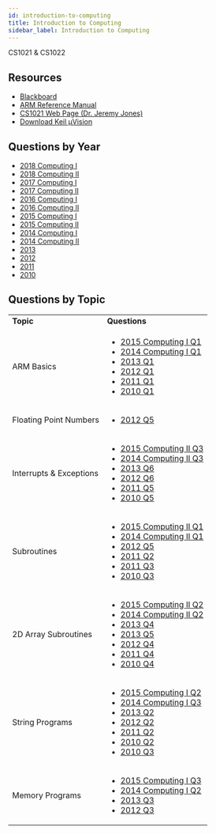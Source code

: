 ```yaml
---
id: introduction-to-computing
title: Introduction to Computing
sidebar_label: Introduction to Computing
---
```


CS1021 & CS1022

## Resources

* [Blackboard](https://mymodule.tcd.ie/)
* [ARM Reference Manual](https://www.scss.tcd.ie/~waldroj/3d1/arm_arm.pdf)
* [CS1021 Web Page (Dr. Jeremy Jones)](https://www.scss.tcd.ie/Jeremy.Jones/CS1021/CS1021.htm)
* [Download Keil µVision](https://www.keil.com/demo/eval/arm.htm)

## Questions by Year

-   [2018 Computing I](https://www.tcd.ie/academicregistry/exams/assets/local/past-papers2018/CS/CS1021-1.PDF)
-   [2018 Computing II](https://www.tcd.ie/academicregistry/exams/assets/local/past-papers2018/CS/CS1022-1.PDF)
-   [2017 Computing I](https://www.tcd.ie/academicregistry/exams/assets/local/past-papers2017/CS/CS1021-1.PDF)
-   [2017 Computing II](https://www.tcd.ie/academicregistry/exams/assets/local/past-papers2017/CS/CS1022-1.PDF)
-   [2016 Computing I](https://www.tcd.ie/academicregistry/exams/assets/local/past-papers2016/CS/CS1021-1.PDF)
-   [2016 Computing II](https://www.tcd.ie/academicregistry/exams/assets/local/past-papers2016/CS/CS1022-1.PDF)
-   [2015 Computing I](https://www.tcd.ie/academicregistry/exams/assets/local/past-papers2015/CS/CS1021-1.PDF)
-   [2015 Computing II](https://www.tcd.ie/academicregistry/exams/assets/local/past-papers2015/CS/CS1022-1.PDF)
-   [2014 Computing I](https://www.tcd.ie/academicregistry/exams/assets/local/past-papers2014/CS/CS10211.pdf)
-   [2014 Computing II](https://www.tcd.ie/academicregistry/exams/assets/local/past-papers2014/CS/CS10221.pdf)
-   [2013](https://www.tcd.ie/academicregistry/exams/assets/local/past-papers2013/CS/CS10211.pdf)
-   [2012](https://www.tcd.ie/Local/Exam_Papers/2012/XC/XCS10221.pdf)
-   [2011](https://www.tcd.ie/Local/Exam_Papers/2011/XC/XCS10221.pdf)
-   [2010](https://www.tcd.ie/Local/Exam_Papers/2010/XC/XCS10221.pdf)

## Questions by Topic
<table class="examQuestions" width="700px">
    <tr>
        <td><strong>Topic</strong></td>
        <td><strong>Questions</strong></td>
    </tr>
    <tr>
        <td>ARM Basics</td>
        <td>
    <ul class="questions">
        <li><a href="https://www.tcd.ie/academicregistry/exams/assets/local/past-papers2015/CS/CS1021-1.PDF#page=2">2015 Computing I Q1</a></li>
        <li><a href="https://www.tcd.ie/academicregistry/exams/assets/local/past-papers2014/CS/CS10211.pdf#page=2">2014 Computing I Q1</a></li>
        <li><a href="https://www.tcd.ie/academicregistry/exams/assets/local/past-papers2013/CS/CS10211.pdf#page=2">2013 Q1</a></li>
        <li><a href="https://www.tcd.ie/Local/Exam_Papers/2012/XC/XCS10221.pdf#page=2">2012 Q1</a></li>
        <li><a href="https://www.tcd.ie/Local/Exam_Papers/2011/XC/XCS10221.pdf#page=2">2011 Q1</a></li>
        <li><a href="https://www.tcd.ie/Local/Exam_Papers/2010/XC/XCS10221.pdf#page=2">2010 Q1</a></li>
    </ul>
        </td>
    </tr>
    <tr>
        <td>Floating Point Numbers</td>
        <td>
    <ul class="questions">
        <li><a href="https://www.tcd.ie/Local/Exam_Papers/2012/XC/XCS10221.pdf#page=7">2012 Q5</a></li>
    </ul>
        </td>
    </tr>
    <tr>
        <td>Interrupts &amp; Exceptions</td>
        <td>
    <ul class="questions">
        <li><a href="https://www.tcd.ie/academicregistry/exams/assets/local/past-papers2015/CS/CS1022-1.PDF#page=4">2015 Computing II Q3</a></li>
        <li><a href="https://www.tcd.ie/academicregistry/exams/assets/local/past-papers2014/CS/CS10221.pdf#page=7">2014 Computing II Q3</a></li>
        <li><a href="https://www.tcd.ie/academicregistry/exams/assets/local/past-papers2013/CS/CS10211.pdf#page=16">2013 Q6</a></li>
        <li><a href="https://www.tcd.ie/Local/Exam_Papers/2012/XC/XCS10221.pdf#page=8">2012 Q6</a></li>
        <li><a href="https://www.tcd.ie/Local/Exam_Papers/2011/XC/XCS10221.pdf#page=8">2011 Q5</a></li>
        <li><a href="https://www.tcd.ie/Local/Exam_Papers/2010/XC/XCS10221.pdf#page=8">2010 Q5</a></li>
    </ul>
        </td>
    </tr>
    <tr>
        <td>Subroutines</td>
        <td>
    <ul class="questions">
        <li><a href="https://www.tcd.ie/academicregistry/exams/assets/local/past-papers2015/CS/CS1022-1.PDF#page=2">2015 Computing II Q1</a></li>
        <li><a href="https://www.tcd.ie/academicregistry/exams/assets/local/past-papers2014/CS/CS10221.pdf#page=2">2014 Computing II Q1</a></li>
        <li><a href="https://www.tcd.ie/Local/Exam_Papers/2012/XC/XCS10221.pdf#page=7">2012 Q5</a></li>
        <li><a href="https://www.tcd.ie/Local/Exam_Papers/2011/XC/XCS10221.pdf#page=5">2011 Q2</a></li>
        <li><a href="https://www.tcd.ie/Local/Exam_Papers/2011/XC/XCS10221.pdf#page=6">2011 Q3</a></li>
        <li><a href="https://www.tcd.ie/Local/Exam_Papers/2010/XC/XCS10221.pdf#page=6">2010 Q3</a></li>
    </ul>
        </td>
    </tr>
    <tr>
        <td>2D Array Subroutines</td>
        <td>
    <ul class="questions">
        <li><a href="https://www.tcd.ie/academicregistry/exams/assets/local/past-papers2015/CS/CS1022-1.PDF#page=3">2015 Computing II Q2</a></li>
        <li><a href="https://www.tcd.ie/academicregistry/exams/assets/local/past-papers2014/CS/CS10221.pdf#page=4">2014 Computing II Q2</a></li>
        <li><a href="https://www.tcd.ie/academicregistry/exams/assets/local/past-papers2013/CS/CS10211.pdf#page=13">2013 Q4</a></li>
        <li><a href="https://www.tcd.ie/academicregistry/exams/assets/local/past-papers2013/CS/CS10211.pdf#page=15">2013 Q5</a></li>
        <li><a href="https://www.tcd.ie/Local/Exam_Papers/2012/XC/XCS10221.pdf#page=6">2012 Q4</a></li>
        <li><a href="https://www.tcd.ie/Local/Exam_Papers/2011/XC/XCS10221.pdf#page=7">2011 Q4</a></li>
        <li><a href="https://www.tcd.ie/Local/Exam_Papers/2010/XC/XCS10221.pdf#page=7">2010 Q4</a></li>
    </ul>
        </td>
    </tr>
    <tr>
        <td>String Programs</td>
        <td>
    <ul class="questions">
        <li><a href="https://www.tcd.ie/academicregistry/exams/assets/local/past-papers2015/CS/CS1021-1.PDF#page=4">2015 Computing I Q2</a></li>
        <li><a href="https://www.tcd.ie/academicregistry/exams/assets/local/past-papers2014/CS/CS10211.pdf#page=5">2014 Computing I Q3</a></li>
        <li><a href="https://www.tcd.ie/academicregistry/exams/assets/local/past-papers2013/CS/CS10211.pdf#page=4">2013 Q2</a></li>
        <li><a href="https://www.tcd.ie/Local/Exam_Papers/2012/XC/XCS10221.pdf#page=4">2012 Q2</a></li>
        <li><a href="https://www.tcd.ie/Local/Exam_Papers/2011/XC/XCS10221.pdf#page=5">2011 Q2</a></li>
        <li><a href="https://www.tcd.ie/Local/Exam_Papers/2010/XC/XCS10221.pdf#page=5">2010 Q2</a></li>
        <li><a href="https://www.tcd.ie/Local/Exam_Papers/2010/XC/XCS10221.pdf#page=6">2010 Q3</a></li>
    </ul>
        </td>
    </tr>
    <tr>
        <td>Memory Programs</td>
        <td>
    <ul class="questions">
        <li><a href="https://www.tcd.ie/academicregistry/exams/assets/local/past-papers2015/CS/CS1021-1.PDF#page=5">2015 Computing I Q3</a></li>
        <li><a href="https://www.tcd.ie/academicregistry/exams/assets/local/past-papers2014/CS/CS10211.pdf#page=4">2014 Computing I Q2</a></li>
        <li><a href="https://www.tcd.ie/academicregistry/exams/assets/local/past-papers2013/CS/CS10211.pdf#page=5">2013 Q3</a></li>
        <li><a href="https://www.tcd.ie/Local/Exam_Papers/2012/XC/XCS10221.pdf#page=5">2012 Q3</a></li>
    </ul>
        </td>
    </tr>
</table>
